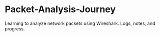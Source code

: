 # Packet-Analysis-Journey
Learning to analyze network packets using Wireshark. Logs, notes, and progress.
